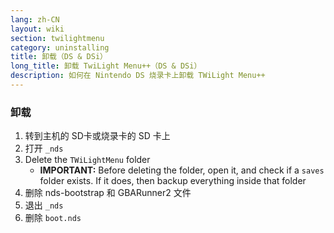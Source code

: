 ```yaml
---
lang: zh-CN
layout: wiki
section: twilightmenu
category: uninstalling
title: 卸载（DS & DSi）
long_title: 卸载 TwiLight Menu++（DS & DSi）
description: 如何在 Nintendo DS 烧录卡上卸载 TWiLight Menu++
---
```


### 卸载
1. 转到主机的 SD卡或烧录卡的 SD 卡上
1. 打开 `_nds`
1. Delete the `TWiLightMenu` folder
    - **IMPORTANT:** Before deleting the folder, open it, and check if a `saves` folder exists. If it does, then backup everything inside that folder
1. 删除 nds-bootstrap 和 GBARunner2 文件
1. 退出 `_nds`
1. 删除 `boot.nds`
